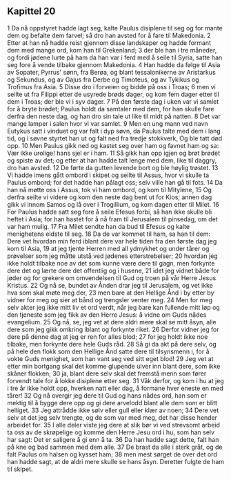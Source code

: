 ## Kapittel 20

1 Da nå oppstyret hadde lagt seg, kalte Paulus disiplene til seg og for mante dem og befalte dem farvel; så dro han avsted for å fare til Makedonia.
2 Etter at han nå hadde reist gjennom disse landskaper og hadde formant dem med mange ord, kom han til Grekenland;
3 der ble han i tre måneder, og fordi jødene lurte på ham da han var i ferd med å seile til Syria, satte han seg fore å vende tilbake gjennom Makedonia.
4 Han hadde da følge til Asia av Sopater, Pyrrus' sønn, fra Berøa, og blant tessalonikerne av Aristarkus og Sekundus, og av Gajus fra Derbe og Timoteus, og av Tykikus og Trofimus fra Asia.
5 Disse dro i forveien og bidde på oss i Troas;
6 men vi seilte ut fra Filippi etter de usyrede brøds dager, og kom fem dager etter til dem i Troas; der ble vi i syv dager.
7 På den første dag i uken var vi samlet for å bryte brødet; Paulus holdt da samtaler med dem, for han skulle fare derfra den neste dag, og han dro sin tale ut like til midt på natten.
8 Det var mange lamper i salen hvor vi var samlet.
9 Men en ung mann ved navn Eutykus satt i vinduet og var falt i dyp søvn, da Paulus talte med dem i lang tid, og i søvne styrtet han ut og falt ned fra tredje stokkverk, Og ble tatt død opp.
10 Men Paulus gikk ned og kastet seg over ham og favnet ham og sa: Vær ikke urolige! hans sjel er i ham.
11 Så gikk han opp igjen og brøt brødet og spiste av det; og etter at han hadde talt lenge med dem, like til daggry, dro han avsted.
12 De førte da gutten levende bort og ble høylig trøstet.
13 Vi hadde imens gått ombord i skipet og seilte til Assus, hvor vi skulle ta Paulus ombord; for det hadde han pålagt oss; selv ville han gå til fots.
14 Da han nå møtte oss i Assus, tok vi ham ombord, og kom til Mitylene,
15 Og derfra seilte vi videre og kom den neste dag bent ut for Kios; annen dag gikk vi innom Samos og lå over i Trogillium, og kom dagen etter til Milet.
16 For Paulus hadde satt seg fore å seile Efesus forbi, så han ikke skulle bli heftet i Asia; for han hastet for å nå fram til Jerusalem til pinsedag, om det var ham mulig.
17 Fra Milet sendte han da bud til Efesus og kalte menighetens eldste til seg.
18 Da de var kommet til ham, sa han til dem: Dere vet hvordan min ferd iblant dere var hele tiden fra den første dag jeg kom til Asia,
19 at jeg tjente Herren med all ydmykhet og under tårer og prøvelser som jeg måtte utstå ved jødenes etterstrebelser;
20 hvordan jeg ikke holdt tilbake noe av det som kunne være dere til gagn, men forkynte dere det og lærte dere det offentlig og i husene,
21 idet jeg vidnet både for jøder og for grekere om omvendelsen til Gud og troen på vår Herre Jesus Kristus.
22 Og nå se, bundet av Ånden drar jeg til Jerusalem, og vet ikke hva som skal møte meg der,
23 men bare at den Hellige Ånd i by etter by vidner for meg og sier at bånd og trengsler venter meg.
24 Men for meg selv akter jeg ikke mitt liv et ord verdt, når jeg bare kan fullende mitt løp og den tjeneste som jeg fikk av den Herre Jesus: å vidne om Guds nådes evangelium.
25 Og nå, se, jeg vet at dere aldri mere skal se mitt åsyn, alle dere som jeg gikk omkring iblant og forkynte riket.
26 Derfor vidner jeg for dere på denne dag at jeg er ren for alles blod;
27 for jeg holdt ikke noe tilbake, men forkynte dere hele Guds råd.
28 Så gi da akt på dere selv, og på hele den flokk som den Hellige Ånd satte dere til tilsynsmenn i, for å vokte Guds menighet, som han vant seg ved sitt eget blod!
29 Jeg vet at etter min bortgang skal det komme glupende ulver inn blant dere, som ikke skåner flokken;
30 ja, blant dere selv skal det fremstå menn som fører forvendt tale for å lokke disiplene etter seg.
31 Våk derfor, og kom i hu at jeg i tre år ikke holdt opp, hverken natt eller dag, å formane hver eneste en med tårer!
32 Og nå overgir jeg dere til Gud og hans nådes ord, han som er mektig til å bygge dere opp og gi dere arvelodd blant alle dem som er blitt helliget.
33 Jeg attrådde ikke sølv eller gull eller klær av noen;
34 Dere vet selv at det jeg selv trengte, og de som var med meg, det har disse hender arbeidet for.
35 I alle deler viste jeg dere at slik bør vi ved strevsomt arbeid ta oss av de skrøpelige og komme den Herre Jesu ord i hu, som han selv har sagt: Det er saligere å gi enn å ta.
36 Da han hadde sagt dette, falt han på kne og bad sammen med dem alle.
37 De brast da alle i sterk gråt, og de falt Paulus om halsen og kysset ham;
38 men mest sørget de over det ord han hadde sagt, at de aldri mere skulle se hans åsyn. Deretter fulgte de ham til skipet.
